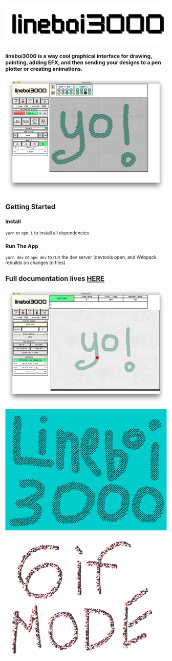 ![logo](docs/_media/lineboi-logo.png)

### **lineboi3000 is a way cool graphical interface for drawing, painting, adding EFX, and then sending your designs to a pen plotter or creating animations.**

![logo](docs/_media/lineboi-main-example.png)

## Getting Started

### Install

`yarn` or `npm i` to install all dependencies

### Run The App

`yarn dev` or `npm dev` to run the dev server (devtools open, and Webpack rebuilds on changes to files)

## Full documentation lives [HERE](https://lilkraftwerk.github.io/lineboi3000/)

![logo](docs/_media/lineboi-main-example-2.png)

![logo](docs/_media/gif-mode-example-two.gif)

![logo](docs/_media/gif-mode-example.gif)
